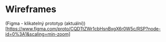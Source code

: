 # Wireframes

(Figma - klikatelný prototyp (aktuální))[https://www.figma.com/proto/CQDTtZWr1cbHsnBxgX6r0W5c/RSP?node-id=0%3A1&scaling=min-zoom]